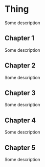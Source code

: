 # Thing

Some description

## Chapter 1

Some description

## Chapter 2

Some description

## Chapter 3

Some description

## Chapter 4

Some description

## Chapter 5

Some description
